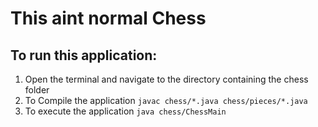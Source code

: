 # This aint normal Chess
## To run this application:
1. Open the terminal and navigate to the directory containing the chess folder
2. To Compile the application
	`javac chess/*.java chess/pieces/*.java`
3. To execute the application
	`java chess/ChessMain`


